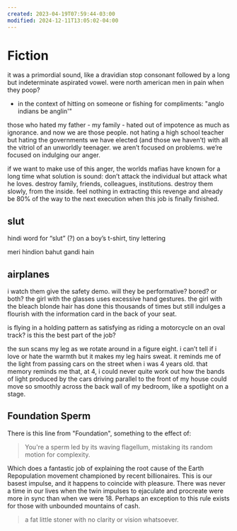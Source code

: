 ```yaml
---
created: 2023-04-19T07:59:44-03:00
modified: 2024-12-11T13:05:02-04:00
---
```


# Fiction

it was a primordial sound, like a dravidian stop consonant followed by a long but indeterminate aspirated vowel. were north american men in pain when they poop?

* in the context of hitting on someone or fishing for compliments: "anglo indians be anglin'"

those who hated my father - my family - hated out of impotence as much as ignorance. and now we are those people. not hating a high school teacher but hating the governments we have elected (and those we haven’t) with all the vitriol of an unworldly teenager. we aren’t focused on problems. we’re focused on indulging our anger.

if we want to make use of this anger, the worlds mafias have known for a long time what solution is sound: don’t attack the individual but attack what he loves. destroy family, friends, colleagues, institutions. destroy them slowly, from the inside. feel nothing in extracting this revenge and already be 80% of the way to the next execution when this job is finally finished.

## slut

hindi word for “slut” (?) on a boy’s t-shirt, tiny lettering

meri hindion bahut gandi hain

## airplanes

i watch them give the safety demo. will they be performative? bored? or both? the girl with the glasses uses excessive hand gestures. the girl with the bleach blonde hair has done this thousands of times but still indulges a flourish with the information card in the back of your seat.

is flying in a holding pattern as satisfying as riding a motorcycle on an oval track? is this the best part of the job?

the sun scans my leg as we rotate around in a figure eight. i can’t tell if i love or hate the warmth but it makes my leg hairs sweat. it reminds me of the light from passing cars on the street when i was 4 years old. that memory reminds me that, at 4, i could never quite work out how the bands of light produced by the cars driving parallel to the front of my house could move so smoothly across the back wall of my bedroom, like a spotlight on a stage.

## Foundation Sperm

There is this line from "Foundation", something to the effect of:

> You're a sperm led by its waving flagellum, mistaking its random motion for complexity.

Which does a fantastic job of explaining the root cause of the Earth Repopulation movement championed by recent billionaires. This is our basest impulse, and it happens to coincide with pleasure. There was never a time in our lives when the twin impulses to ejaculate and procreate were more in sync than when we were 18. Perhaps an exception to this rule exists for those with unbounded mountains of cash.

> a fat little stoner with no clarity or vision whatsoever.
